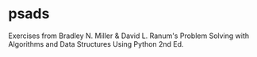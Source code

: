 # psads

Exercises from Bradley N. Miller & David L. Ranum's Problem Solving with Algorithms and Data Structures Using Python 2nd Ed.
